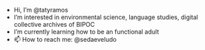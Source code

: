 - Hi, I’m @tatyramos 
- I’m interested in environmental science, language studies, digital collective archives of BIPOC  
- I’m currently learning how to be an functional adult 
- 📫 How to reach me: @sedaeveludo 

<!---
tatyramos/tatyramos is a ✨ special ✨ repository because its `README.md` (this file) appears on your GitHub profile.
You can click the Preview link to take a look at your changes.
--->
